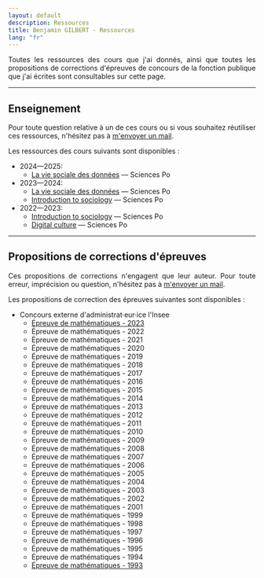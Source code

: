 ```yaml
---
layout: default
description: Ressources
title: Benjamin GILBERT - Ressources
lang: "fr"
---
```


<div style="text-align: justify"> 

<p> Toutes les ressources des cours que j'ai donnés, ainsi que toutes les propositions de corrections d'épreuves de concours de la fonction publique que j'ai écrites sont consultables sur cette page. </p>

</div>

---

## Enseignement

<div style="text-align: justify"> 

<p> Pour toute question relative à un de ces cours ou si vous souhaitez réutiliser ces ressources, n'hésitez pas à <a href = "/fr/contact">m'envoyer un mail</a>. </p>

<p> Les ressources des cours suivants sont disponibles :</p>

</div>

* 2024—2025:
    * [La vie sociale des données](/fr/ressources/lectures/la_vie_sociale_des_donnees_2024_2025) — Sciences Po
* 2023—2024:
    * [La vie sociale des données](/fr/ressources/lectures/la_vie_sociale_des_donnees_2023_2024) — Sciences Po
    * [Introduction to sociology](/en/resources/lectures/introduction_to_sociology_2023_2024) — Sciences Po
* 2022—2023:
    * [Introduction to sociology](/en/resources/lectures/introduction_to_sociology_2022_2023) — Sciences Po
    * [Digital culture](/en/resources/lectures/digital_culture_2022_2023) — Sciences Po

---

## Propositions de corrections d'épreuves

<div style="text-align: justify"> 

<p> Ces propositions de corrections n'engagent que leur auteur. Pour toute erreur, imprécision ou question, n'hésitez pas à <a href = "/fr/contact">m'envoyer un mail</a>. </p>

<p> Les propositions de correction des épreuves suivantes sont disponibles :</p>

</div>

* Concours externe d'administrat·eur·ice l'Insee
    * [Épreuve de mathématiques - 2023](/fr/ressources/corrections/insee_administrateur_externe_2023)
    * Épreuve de mathématiques - 2022
    * Épreuve de mathématiques - 2021
    * Épreuve de mathématiques - 2020
    * Épreuve de mathématiques - 2019
    * Épreuve de mathématiques - 2018
    * Épreuve de mathématiques - 2017
    * Épreuve de mathématiques - 2016
    * Épreuve de mathématiques - 2015
    * Épreuve de mathématiques - 2014
    * Épreuve de mathématiques - 2013
    * Épreuve de mathématiques - 2012
    * Épreuve de mathématiques - 2011
    * Épreuve de mathématiques - 2010
    * Épreuve de mathématiques - 2009
    * Épreuve de mathématiques - 2008
    * Épreuve de mathématiques - 2007
    * Épreuve de mathématiques - 2006
    * Épreuve de mathématiques - 2005
    * Épreuve de mathématiques - 2004
    * Épreuve de mathématiques - 2003
    * Épreuve de mathématiques - 2002
    * Épreuve de mathématiques - 2001
    * Épreuve de mathématiques - 1999
    * Épreuve de mathématiques - 1998
    * Épreuve de mathématiques - 1997
    * Épreuve de mathématiques - 1996
    * Épreuve de mathématiques - 1995
    * Épreuve de mathématiques - 1994
    * [Épreuve de mathématiques - 1993](/fr/ressources/corrections/insee_administrateur_externe_1993)